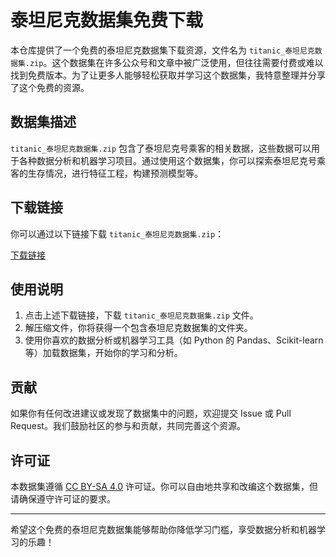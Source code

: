 # 泰坦尼克数据集免费下载

本仓库提供了一个免费的泰坦尼克数据集下载资源，文件名为 `titanic_泰坦尼克数据集.zip`。这个数据集在许多公众号和文章中被广泛使用，但往往需要付费或难以找到免费版本。为了让更多人能够轻松获取并学习这个数据集，我特意整理并分享了这个免费的资源。

## 数据集描述

`titanic_泰坦尼克数据集.zip` 包含了泰坦尼克号乘客的相关数据，这些数据可以用于各种数据分析和机器学习项目。通过使用这个数据集，你可以探索泰坦尼克号乘客的生存情况，进行特征工程，构建预测模型等。

## 下载链接

你可以通过以下链接下载 `titanic_泰坦尼克数据集.zip`：

[下载链接](./titanic_泰坦尼克数据集.zip)

## 使用说明

1. 点击上述下载链接，下载 `titanic_泰坦尼克数据集.zip` 文件。
2. 解压缩文件，你将获得一个包含泰坦尼克数据集的文件夹。
3. 使用你喜欢的数据分析或机器学习工具（如 Python 的 Pandas、Scikit-learn 等）加载数据集，开始你的学习和分析。

## 贡献

如果你有任何改进建议或发现了数据集中的问题，欢迎提交 Issue 或 Pull Request。我们鼓励社区的参与和贡献，共同完善这个资源。

## 许可证

本数据集遵循 [CC BY-SA 4.0](https://creativecommons.org/licenses/by-sa/4.0/) 许可证。你可以自由地共享和改编这个数据集，但请确保遵守许可证的要求。

---

希望这个免费的泰坦尼克数据集能够帮助你降低学习门槛，享受数据分析和机器学习的乐趣！
